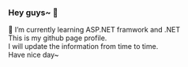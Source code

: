 ### Hey guys~ 👋
🌱 I’m currently learning ASP.NET framwork and .NET <br/>
This is my github page profile. <br/>
I will update the information from time to time. <br/>
Have nice day~




<!--
**WangKevin-code/WangKevin-code** is a ✨ _special_ ✨ repository because its `README.md` (this file) appears on your GitHub profile.

Here are some ideas to get you started:

- 🔭 I’m currently working on ...
- 🌱 I’m currently learning ...
- 👯 I’m looking to collaborate on ...
- 🤔 I’m looking for help with ...
- 💬 Ask me about ...
- 📫 How to reach me: ...
- 😄 Pronouns: ...
- ⚡ Fun fact: ...
-->
